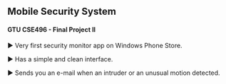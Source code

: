 ## Mobile Security System ##
#### GTU CSE496 - Final Project II ####

► Very first security monitor app on Windows Phone Store. 

► Has a simple and clean interface.

► Sends you an e-mail when an intruder or an unusual motion detected.
